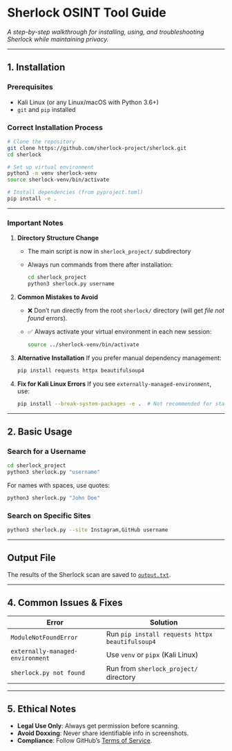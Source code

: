 #  Sherlock OSINT Tool Guide  
*A step-by-step walkthrough for installing, using, and troubleshooting Sherlock while maintaining privacy.*

---

## **1. Installation**

### **Prerequisites**
- Kali Linux (or any Linux/macOS with Python 3.6+)
- `git` and `pip` installed

### **Correct Installation Process**

```bash
# Clone the repository
git clone https://github.com/sherlock-project/sherlock.git
cd sherlock

# Set up virtual environment
python3 -m venv sherlock-venv
source sherlock-venv/bin/activate

# Install dependencies (from pyproject.toml)
pip install -e .
````

---

### **Important Notes**

1. **Directory Structure Change**

   * The main script is now in `sherlock_project/` subdirectory
   * Always run commands from there after installation:

     ```bash
     cd sherlock_project
     python3 sherlock.py username
     ```

2. **Common Mistakes to Avoid**

   * ❌ Don’t run directly from the root `sherlock/` directory (will get *file not found* errors).
   * ✅ Always activate your virtual environment in each new session:

     ```bash
     source ../sherlock-venv/bin/activate
     ```

3. **Alternative Installation**
   If you prefer manual dependency management:

   ```bash
   pip install requests httpx beautifulsoup4
   ```

4. **Fix for Kali Linux Errors**
   If you see `externally-managed-environment`, use:

   ```bash
   pip install --break-system-packages -e .  # Not recommended for stable systems
   ```

---

## **2. Basic Usage**

### **Search for a Username**

```bash
cd sherlock_project
python3 sherlock.py "username"
```

For names with spaces, use quotes:

```bash
python3 sherlock.py "John Doe"
```

### **Search on Specific Sites**

```bash
python3 sherlock.py --site Instagram,GitHub username
```

---

## **Output File**

The results of the Sherlock scan are saved to [`output.txt`](output.txt).


---

## **4. Common Issues & Fixes**

| Error                            | Solution                                        |
| -------------------------------- | ----------------------------------------------- |
| `ModuleNotFoundError`            | Run `pip install requests httpx beautifulsoup4` |
| `externally-managed-environment` | Use `venv` or `pipx` (Kali Linux)               |
| `sherlock.py not found`          | Run from `sherlock_project/` directory          |

---

## **5. Ethical Notes**

*  **Legal Use Only**: Always get permission before scanning.
*  **Avoid Doxxing**: Never share identifiable info in screenshots.
*  **Compliance**: Follow GitHub’s [Terms of Service](https://docs.github.com/en/site-policy/github-terms/github-terms-of-service).


